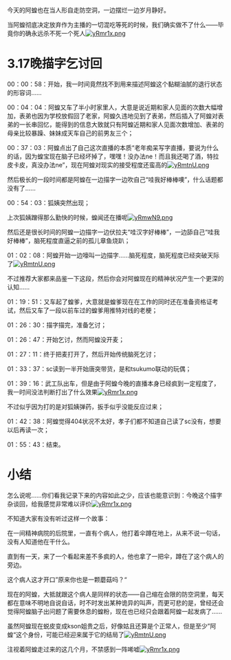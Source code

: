 今天的阿蝗也在当人形自走防空洞，一边摆烂一边岁月静好。

当阿蝗彻底决定放弃作为主播的一切混吃等死的时候，我们确实做不了什么——毕竟你的确永远杀不死一个死人[![yRmr1x.png](https://s3.ax1x.com/2021/02/18/yRmr1x.png)](https://imgtu.com/i/yRmr1x)

# 3.17晚描字乞讨回

00：00：58：开始，我一时间竟然找不到用来描述阿蝗这个黏糊油腻的退行状态的形容词……

00：04：04：阿蝗又车了半小时家里人，大意是说近期和家人见面的次数大幅增加，表弟也因为学校放假回了老家，阿蝗久违地见到了表弟，然后插入了阿蝗对表弟的一长串回忆，能得到的信息大致就只有阿蝗近期和家人见面次数增加、表弟的母亲比较暴躁、妹妹成天车自己的前男友三个；

00：37：03：阿蝗点出了自己这次直播的本质“老年痴呆写字直播，要说为什么的话，因为蝗宝现在脑子已经坏掉了，嘿嘿！没办法ne！而且我还喝了酒，特拉皮卡皮，真没办法ne”，现在阿蝗对现实的接受程度还蛮高的[![yRmtnU.png](https://s3.ax1x.com/2021/02/18/yRmtnU.png)](https://imgtu.com/i/yRmtnU)

然后极长的一段时间都是阿蝗在一边描字一边吹自己“哇我好棒棒噢”，什么话题都没有了……

00：54：03：狐姨突然出现；

上次狐姨蹭得那么勤快的时候，蝗闻还在播呢[![yRmwN9.png](https://s3.ax1x.com/2021/02/18/yRmwN9.png)](https://imgtu.com/i/yRmwN9)

然后还是很长时间的阿蝗一边描字一边伏拉夫“哇汉字好棒棒”，一边舔自己“哇我好棒棒”，脑死程度直逼之前的孤儿章鱼烧趴；

01：02：08：阿蝗开始一边嚎叫一边描字……脑死程度，脑死程度已经突破天际了[![yRmtnU.png](https://s3.ax1x.com/2021/02/18/yRmtnU.png)](https://imgtu.com/i/yRmtnU)

不过推荐大家都来品鉴一下这段，然后你会对阿蝗现在的精神状况产生一个更深的认知……

01：19：51：又车起了蝗爹，大意就是蝗爹现在在工作的同时还在准备资格证考试，然后又车了一段以前车过的蝗爹用推特对线的老梗；

01：26：30：描字描完，准备乞讨；

01：26：47：开始乞讨，然而阿蝗没开麦；

01：27：11：终于把麦打开了，然后开始传统脑死乞讨；

01：33：37：sc读到一半开始唐突带货，是和tsukumo联动的玩偶；

01：39：16：武工队出车，但是由于阿蝗今晚的直播本身已经疯到一定程度了，我一时间没法判断打出了什么效果[![yRmr1x.png](https://s3.ax1x.com/2021/02/18/yRmr1x.png)](https://imgtu.com/i/yRmr1x)

不过似乎因为打的是对狐姨弹药，扳手似乎没能反应过来；

01：42：38：阿蝗觉得404状况不太好，孝子们都不知道自己读了sc没有，想要以后再读一次；

01：55：43：结束。

# 小结

怎么说呢……你们看我记录下来的内容如此之少，应该也能意识到：今晚这个描字杂谈回，给我感觉非常难以评价[![yRmr1x.png](https://s3.ax1x.com/2021/02/18/yRmr1x.png)](https://imgtu.com/i/yRmr1x)

不知道大家有没有听过这样一个故事：

在一间精神病院的后院里，一直有个病人，他打着伞蹲在地上，从来不说一句话，没有人知道他在干什么。

直到有一天，来了一个看起来差不多疯的人，他也拿了一把伞，蹲在了这个病人的旁边。

这个病人这才开口”原来你也是一颗蘑菇吗？“

现在的阿蝗，大抵就跟这个病人是同样的状态——自己缩在会限的防空洞里，每天都在意味不明地自说自话，时不时发出某种诡异的叫声，而更可悲的是，曾经还会觉得阿蝗脑子出问题了需要休息的蝗粉，现在也已经只会跟着阿蝗一起发病了……

虽然阿蝗现在蜕皮变成kson姐贵之后，好像姑且还算是个正常人，但是至少”阿蝗“这个身份，可能已经迎来属于它的结局了[![yRmtnU.png](https://s3.ax1x.com/2021/02/18/yRmtnU.png)](https://imgtu.com/i/yRmtnU)

注视着阿蝗走过来的这几个月，不禁感到一阵唏嘘[![yRmr1x.png](https://s3.ax1x.com/2021/02/18/yRmr1x.png)](https://imgtu.com/i/yRmr1x)